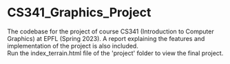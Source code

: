 # CS341_Graphics_Project
 The codebase for the project of course CS341 (Introduction to Computer Graphics) at EPFL (Spring 2023). A report explaining the features and implementation of the project is also included. <br />
Run the index_terrain.html file of the 'project' folder to view the final project.
